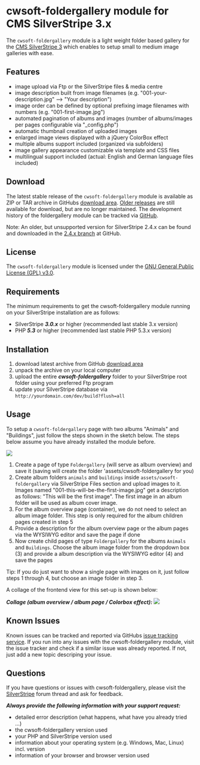 # cwsoft-foldergallery module for CMS SilverStripe 3.x
The `cwsoft-foldergallery` module is a light weight folder based gallery for the [CMS SilverStripe 3](http://silverstripe.org) which enables to setup small to medium image galleries with ease.

## Features
- image upload via Ftp or the SilverStripe files & media centre
- image description built from image filenames (e.g. "001-your-description.jpg" --> "Your description")
- image order can be defined by optional prefixing image filenames with numbers (e.g. "001-first-image.jpg")
- automated pagination of albums and images (number of albums/images per pages configurable via "_config.php")
- automatic thumbnail creation of uploaded images
- enlarged image views displayed with a jQuery ColorBox effect
- multiple albums support included (organized via subfolders)
- image gallery appearance customizable via template and CSS files
- multilingual support included (actual: English and German language files included)

## Download
The latest stable release of the `cwsoft-foldergallery` module is available as ZIP or TAR archive in GitHubs [download area](https://github.com/cwsoft/silverstripe-cwsoft-foldergallery/downloads). [Older releases](https://github.com/cwsoft/silverstripe-cwsoft-foldergallery/tags) are still available for download, but are no longer maintained. The development history of the foldergallery module can be tracked via [GitHub](https://github.com/cwsoft/silverstripe-cwsoft-foldergallery/commits/master).

Note: An older, but unsupported version for SilverStripe 2.4.x can be found and downloaded in the [2.4.x branch](https://github.com/cwsoft/silverstripe-cwsoft-foldergallery/tree/2.4.x) at GitHub.

## License
The `cwsoft-foldergallery` module is licensed under the [GNU General Public License (GPL) v3.0](http://www.gnu.org/licenses/gpl-3.0.html).

## Requirements
The minimum requirements to get the cwsoft-foldergallery module running on your SilverStripe installation are as follows:

- SilverStripe ***3.0.x*** or higher (recommended last stable 3.x version)
- PHP ***5.3*** or higher (recommended last stable PHP 5.3.x version)

## Installation
1. download latest archive from GitHub [download area](https://github.com/cwsoft/silverstripe-cwsoft-foldergallery/downloads)
2. unpack the archive on your local computer
3. upload the entire ***cwsoft-foldergallery*** folder to your SilverStripe root folder using your preferred Ftp program
4. update your SilverStripe database via `http://yourdomain.com/dev/build?flush=all`

## Usage
To setup a `cwsoft-foldergallery` page with two albums "Animals" and "Buildings", just follow the steps shown in the sketch below. The steps below assume you have already installed the module before.

![](https://github.com/cwsoft/silverstripe-cwsoft-foldergallery/raw/master/.screenshots/cwsoft-foldergallery-backend.png) 

1. Create a page of type `Foldergallery` (will serve as album overview) and save it (saving will create the folder 'assets/cwsoft-foldergallery for you)
2. Create album folders `animals` and `buildings` inside `assets/cwsoft-foldergallery` via SilverStripe Files section and upload images to it. Images named "001-this-will-be-the-first-image.jpg" get a description as follows: "This will be the first image". The first image in an album folder will be used as album cover image.
3. For the album overview page (container), we do not need to select an album image folder. This step is only required for the album children pages created in step 5
4. Provide a description for the album overview page or the album pages via the WYSIWYG editor and save the page if done
5. Now create child pages of type `Foldergallery` for the albums `Animals` and `Buildings`. Choose the album image folder from the dropdown box (3) and provide a album description via the WYSIWYG editor (4) and save the pages

Tip: If you do just want to show a single page with images on it, just follow steps 1 through 4, but choose an image folder in step 3. 

A collage of the frontend view for this set-up is shown below:

***Collage (album overview / album page / Colorbox effect):***
![](https://github.com/cwsoft/silverstripe-cwsoft-foldergallery/raw/master/.screenshots/cwsoft-foldergallery-frontend.png) 

## Known Issues
Known issues can be tracked and reported via GitHubs [issue tracking service](https://github.com/cwsoft/silverstripe-cwsoft-foldergallery/issues). If you run into any issues with the cwsoft-foldergallery module, visit the issue tracker and check if a similar issue was already reported. If not, just add a new topic descriping your issue.

## Questions
If you have questions or issues with cwsoft-foldergallery, please visit the [SilverStripe](http://www.silverstripe.org/all-other-modules/show/20738) forum thread and ask for feedback.

***Always provide the following information with your support request:***

 - detailed error description (what happens, what have you already tried ...)
 - the cwsoft-foldergallery version used
 - your PHP and SilverStripe version used
 - information about your operating system (e.g. Windows, Mac, Linux) incl. version
 - information of your browser and browser version used
